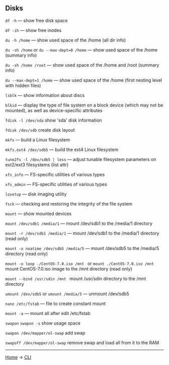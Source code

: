 ## Disks

``df -h`` — show free disk space

``df -ih`` — show free inodes

``du -h /home``  — show used space of the /home (all dir info)

``du -sh /home`` or ``du --max-dept=0 /home``  — show used space of the /home (summary info)

``du -sh /home /root`` — show used space of the /home and /root (summary info)

``du --max-dept=1 /home`` — show used space of the /home (first nesting level with hidden files)

``lsblk`` — show information about discs

``blkid`` — display the type of file system on a block device (which may not be mounted), as well as device-specific attributes

``fdisk -l /dev/sda`` show 'sda' disk information

``fdisk /dev/sdb`` create disk layout

``mkfs`` — build a Linux filesystem

``mkfs.ext4 /dev/sdb5`` — build the ext4 Linux filesystem

``tune2fs -l /dev/sdb5 | less`` — adjust tunable filesystem parameters on ext2/ext3 filesystems (list attr)

``xfs_info`` — FS-specific utilities of various types

``xfs_admin`` — FS-specific utilities of various types

``losetup`` — disk imaging utility

``fsck`` — checking and restoring the integrity of the file system

``mount`` — show mounted devices

``mount /dev/sdb1 /media/1`` — mount /dev/sdb1 to the /media/1 directory

``mount -r /dev/sdb1 /media/1`` — mount /dev/sdb1 to the /media/1 directory (read only)

``mount -o noatime /dev/sdb5 /media/5`` — mount /dev/sdb5 to the /media/5 directory (read only)

``mount -o loop ./CentOS-7.0.iso /mnt `` or ``mount ./CentOS-7.0.iso /mnt `` mount CentOS-7.0.iso image to the /mnt directory (read only)

``mount --bind /usr/sdin /mnt `` mount /usr/sdin directory to the /mnt directory

``umount /dev/sdb5`` or ``umount /media/5`` — unmount /dev/sdb5

``nano /etc/fstab`` — file to create constant mount

``mount -a`` — mount all after edit /etc/fstab

``swapon`` ``swapon -s`` show usage space

``swapon /dev/mapper/ol-swap`` add swap

``swapoff /dev/mapper/ol-swap`` remove swap and load all from it to the RAM


---
[Home](../README.md) -> [CLI](cli.md)
